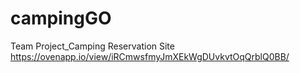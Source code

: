# campingGO
Team Project_Camping Reservation Site
https://ovenapp.io/view/iRCmwsfmyJmXEkWgDUvkvtOqQrblQ0BB/
